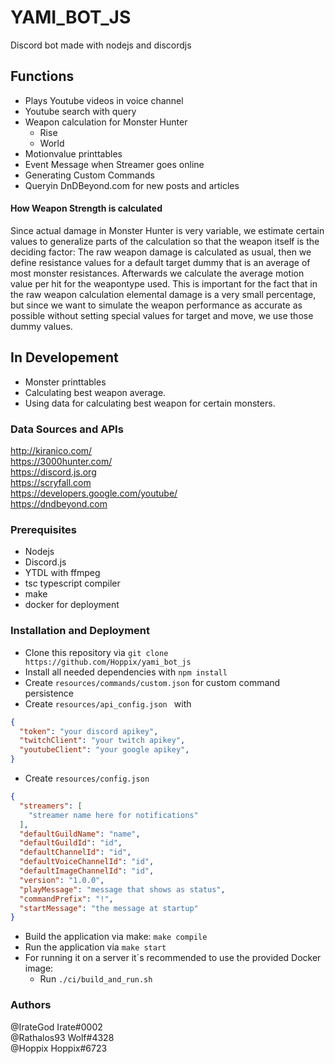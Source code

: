 # YAMI_BOT_JS
Discord bot made with nodejs and discordjs

## Functions
- Plays Youtube videos in voice channel
- Youtube search with query
- Weapon calculation for Monster Hunter
  * Rise
  * World
- Motionvalue printtables
- Event Message when Streamer goes online
- Generating Custom Commands
- Queryin DnDBeyond.com for new posts and articles

#### How Weapon Strength is calculated
Since actual damage in Monster Hunter is very variable, we estimate certain values to generalize parts of the calculation so that the weapon itself is the deciding factor: The raw weapon damage is calculated as usual, then we define resistance values for a default target dummy that is an average of most monster resistances. Afterwards we calculate the average motion value per hit for the weapontype used. This is important for the fact that in the raw weapon calculation elemental damage is a very small percentage, but since we want to simulate the weapon performance as accurate as possible without setting special values for target and move, we use those dummy values.

## In Developement
- Monster printtables
- Calculating best weapon average.
- Using data for calculating best weapon for certain monsters.

### Data Sources and APIs
http://kiranico.com/ <br/>
https://3000hunter.com/ <br/>
https://discord.js.org <br/>
https://scryfall.com <br/>
https://developers.google.com/youtube/  
https://dndbeyond.com  

### Prerequisites
- Nodejs
- Discord.js
- YTDL with ffmpeg
- tsc typescript compiler
- make
- docker for deployment

### Installation and Deployment
- Clone this repository via ```git clone https://github.com/Hoppix/yami_bot_js ```
- Install all needed dependencies with ````npm install ````
- Create ``resources/commands/custom.json`` for custom command persistence
- Create ``resources/api_config.json `` with
```json
{
  "token": "your discord apikey",
  "twitchClient": "your twitch apikey",
  "youtubeClient": "your google apikey",
} 
```
- Create ``resources/config.json``
```json
{
  "streamers": [
    "streamer name here for notifications"
  ],
  "defaultGuildName": "name",
  "defaultGuildId": "id",
  "defaultChannelId": "id",
  "defaultVoiceChannelId": "id",
  "defaultImageChannelId": "id",
  "version": "1.0.0",
  "playMessage": "message that shows as status",
  "commandPrefix": "!",
  "startMessage": "the message at startup"
}
```
- Build the application via make: ```make compile```
- Run the application via ```make start```
- For running it on a server it´s recommended to use the provided Docker image:
  - Run ``./ci/build_and_run.sh``

### Authors
@IrateGod Irate#0002 <br />
@Rathalos93 Wolf#4328 <br />
@Hoppix Hoppix#6723
